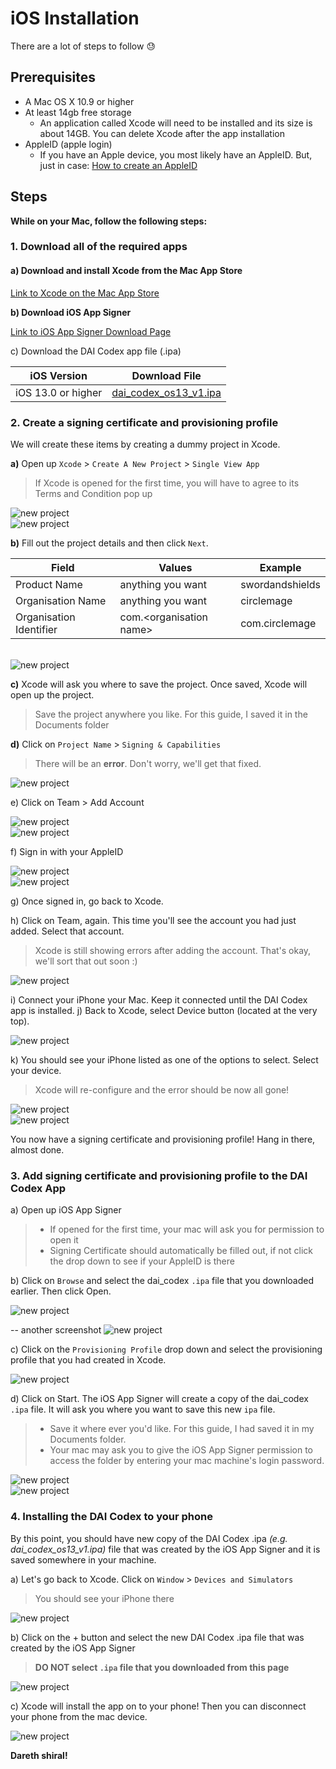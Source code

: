 # iOS Installation

There are a lot of steps to follow 😓

## Prerequisites

* A Mac OS X 10.9 or higher
* At least 14gb free storage
    * An application called Xcode will need to be installed and its size is about 14GB. You can delete Xcode after the app installation
* AppleID (apple login)
    * If you have an Apple device, you most likely have an AppleID. But, just in case: [How to create an AppleID](https://support.apple.com/en-au/HT204316)

## Steps

**While on your Mac, follow the following steps:**

### 1. Download all of the required apps

#### a) Download and install Xcode from the Mac App Store

[Link to Xcode on the Mac App Store](https://apps.apple.com/us/app/xcode/id497799835?mt=12)

**b) Download iOS App Signer**

[Link to iOS App Signer Download Page](https://dantheman827.github.io/ios-app-signer)

c) Download the DAI Codex app file (.ipa)

| iOS Version        | Download File                                                                                                    |
| ------------------ | ---------------------------------------------------------------------------------------------------------------- |
| iOS 13.0 or higher | [dai\_codex\_os13\_v1.ipa](https://github.com/leechuyem/DAI-Codex/releases/download/v1.0/dai_codex_ios13_v1.ipa) |

### 2. Create a signing certificate and provisioning profile

We will create these items by creating a dummy project in Xcode.

**a)** Open up `Xcode` > `Create A New Project` > `Single View App`

> If Xcode is opened for the first time, you will have to agree to its Terms and Condition pop up
  
<img src="https://imgur.com/xpSNmnl.jpg" alt="new project"/>
<br>
<img src="https://imgur.com/GyCUblz.jpg" alt="new project"/>

**b)** Fill out the project details and then click `Next`.

| Field                   | Values                                   | Example                        |
| ----------------------- | ---------------------------------------- | ------------------------------ |
| Product Name            | anything you want                        | swordandshields                |
| Organisation Name       | anything you want                        | circlemage                     |
| Organisation Identifier | com.\<organisation name> | com.circlemage |
<br>
<img src="https://imgur.com/79qYsJe.jpg" alt="new project"/>

**c)** Xcode will ask you where to save the project. Once saved, Xcode will open up the project.

> Save the project anywhere you like. For this guide, I saved it in the Documents folder

**d)** Click on `Project Name` > `Signing & Capabilities`

> There will be an **error**. Don't worry, we'll get that fixed. 

<img src="https://imgur.com/Am3PrDu.jpg" alt="new project"/>

e) Click on Team > Add Account

<img src="https://imgur.com/uc5mtt0.jpg" alt="new project"/>
<br>
<img src="https://imgur.com/NqcB4Pv.jpg" alt="new project"/>

f) Sign in with your AppleID

<img src="https://imgur.com/Auw2B65.jpg" alt="new project"/>
<br>
<img src="https://https://imgur.com/ismrTDI.jpg" alt="new project"/>

g) Once signed in, go back to Xcode.

h) Click on Team, again. This time you'll see the account you had just added. Select that account.

> Xcode is still showing errors after adding the account. That's okay, we'll sort that out soon :)

<img src="https://imgur.com/vHwR9jT.jpg" alt="new project"/>

i) Connect your iPhone your Mac. Keep it connected until the DAI Codex app is installed.
j) Back to Xcode, select Device button (located at the very top). 

<img src="https://imgur.com/YFS5xM7.jpg" alt="new project"/>

k) You should see your iPhone listed as one of the options to select. Select your device.

> Xcode will re-configure and the error should be now all gone!

<img src="https://imgur.com/yhf5y0J.jpg" alt="new project"/>
<br>
<img src="https://imgur.com/Ds5Szmx.jpg" alt="new project"/>

You now have a signing certificate and provisioning profile! Hang in there, almost done.

### 3. Add signing certificate and provisioning profile to the DAI Codex App

a) Open up iOS App Signer
> * If opened for the first time, your mac will ask you for permission to open it
> * Signing Certificate should automatically be filled out, if not click the drop down to see if your AppleID is there

b) Click on `Browse` and select the dai_codex `.ipa` file that you downloaded earlier. Then click Open.

<img src="https://imgur.com/LGKpHLT.jpg" alt="new project"/>

-- another screenshot
<img src="https://imgur.com/jpUgQkk.jpg" alt="new project"/>


c) Click on the `Provisioning Profile` drop down and select the provisioning profile that you had created in Xcode.

<img src="https://imgur.com/XkJOCz3.jpg" alt="new project"/>


d) Click on Start. The iOS App Signer will create a copy of the dai_codex `.ipa` file. It will ask you where you want to save this new `ipa` file.
> * Save it where ever you'd like. For this guide, I had saved it in my Documents folder.
> * Your mac may ask you to give the iOS App Signer permission to access the folder by entering your mac machine's login password.

<img src="https://imgur.com/Nqrkwbh.jpg" alt="new project"/>
<br>
<img src="https://imgur.com/z2brFDD.jpg" alt="new project"/>

### 4. Installing the DAI Codex to your phone

By this point, you should have new copy of the DAI Codex .ipa *(e.g. dai_codex_os13_v1.ipa)* file that was created by the iOS App Signer and it is saved somewhere in your machine.

a) Let's go back to Xcode. Click on `Window` > `Devices and Simulators`

> You should see your iPhone there

<img src="https://imgur.com/LeZpcvY.jpg" alt="new project"/>

b) Click on the + button and select the new DAI Codex .ipa file that was created by the iOS App Signer

> **DO NOT select `.ipa` file that you downloaded from this page**

<img src="https://imgur.com/1y1O5nq.jpg" alt="new project"/>


c) Xcode will install the app on to your phone! Then you can disconnect your phone from the mac device.

<img src="https://imgur.com/BSTGXwm.jpg" alt="new project"/>

**Dareth shiral!**
